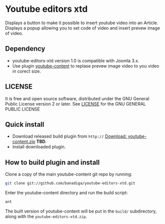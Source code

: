 # Youtube editors xtd

Displays a button to make it possible to insert youtube video into an Article.
Displays a popup allowing you to set code of video and insert prevew image of video.


## Dependency
* youtube-editors-xtd version 1.0 is compatible with Joomla 3.x.
* Use plugin [youtube-content](https://github.com/banadiga/youtube-content) to replase prevew image video to you video in corect size.


## LICENSE

It is free and open source software, distributed under the GNU General Public License version 2 or later.
See [LICENSE](https://raw.githubusercontent.com/banadiga/youtube-content/master/LICENSE) for the GNU GENERAL PUBLIC LICENSE


## Quick install

* Download released build plugin from ```http://``` [Download: youtube-content.zip](https://...) **TBD**.
* Install downloaded plugin.


## How to build plugin and install

Clone a copy of the main youtube-content git repo by running:

```bash
git clone git://github.com/banadiga/youtube-editors-xtd.git
```

Enter the youtube-content directory and run the build script:

```bash
ant
```

The built version of youtube-content will be put in the `build/` subdirectory, along with the `youtube-editors-xtd.zip`.
